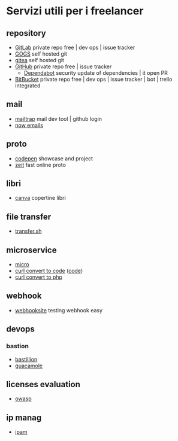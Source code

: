 # Servizi utili per i freelancer #

## repository ##

* [GitLab](http://gitlab.com/) private repo free | dev ops | issue tracker
* [GOGS](https://gogs.io/) self hosted git
* [gitea](https://gitea.io) self hosted git
* [GitHub](https://github.com) private repo free | issue tracker
  * [Dependabot](https://dependabot.com/) security update of dependencies | it open PR
* [BitBucket](http://bitbucket.org/) private repo free | dev ops | issue tracker | bot | trello integrated

## mail ##

* [mailtrap](https://mailtrap.io/) mail dev tool | github login
* [now emails](https://github.com/tylersnyder/now-emails/)

## proto ##
* [codepen](https://codepen.io/) showcase and project
* [zeit](https://zeit.co/) fast online proto

## libri ##
* [canva](https://www.canva.com/) copertine libri

## file transfer ##
* [transfer.sh](https://transfer.sh/)

## microservice ##
* [micro](https://micro.mu/)
* [curl convert to code](https://curl.trillworks.com/) ([code](https://github.com/NickCarneiro/curlconverter))
* [curl convert to php](https://incarnate.github.io/curl-to-php/)

## webhook ##
* [webhooksite](https://webhook.site) testing webhook easy

## devops ##
### bastion ###
* [bastillion](https://www.bastillion.io/)
* [guacamole](https://guacamole.apache.org/)

## licenses evaluation ##
* [owasp](https://dependencytrack.org/)

## ip manag ##
* [ipam](https://phpipam.net/)
